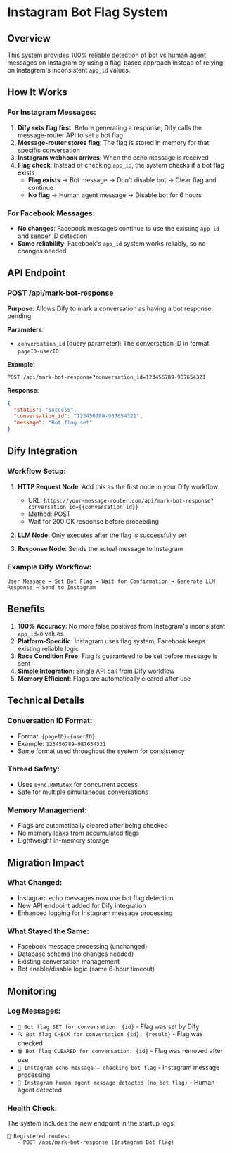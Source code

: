 # Instagram Bot Flag System

## Overview
This system provides 100% reliable detection of bot vs human agent messages on Instagram by using a flag-based approach instead of relying on Instagram's inconsistent `app_id` values.

## How It Works

### For Instagram Messages:
1. **Dify sets flag first**: Before generating a response, Dify calls the message-router API to set a bot flag
2. **Message-router stores flag**: The flag is stored in memory for that specific conversation
3. **Instagram webhook arrives**: When the echo message is received
4. **Flag check**: Instead of checking `app_id`, the system checks if a bot flag exists
   - **Flag exists** → Bot message → Don't disable bot → Clear flag and continue
   - **No flag** → Human agent message → Disable bot for 6 hours

### For Facebook Messages:
- **No changes**: Facebook messages continue to use the existing `app_id` and sender ID detection
- **Same reliability**: Facebook's `app_id` system works reliably, so no changes needed

## API Endpoint

### POST /api/mark-bot-response
**Purpose**: Allows Dify to mark a conversation as having a bot response pending

**Parameters**:
- `conversation_id` (query parameter): The conversation ID in format `pageID-userID`

**Example**:
```
POST /api/mark-bot-response?conversation_id=123456789-987654321
```

**Response**:
```json
{
  "status": "success",
  "conversation_id": "123456789-987654321",
  "message": "Bot flag set"
}
```

## Dify Integration

### Workflow Setup:
1. **HTTP Request Node**: Add this as the first node in your Dify workflow
   - URL: `https://your-message-router.com/api/mark-bot-response?conversation_id={{conversation_id}}`
   - Method: POST
   - Wait for 200 OK response before proceeding

2. **LLM Node**: Only executes after the flag is successfully set

3. **Response Node**: Sends the actual message to Instagram

### Example Dify Workflow:
```
User Message → Set Bot Flag → Wait for Confirmation → Generate LLM Response → Send to Instagram
```

## Benefits

1. **100% Accuracy**: No more false positives from Instagram's inconsistent `app_id=0` values
2. **Platform-Specific**: Instagram uses flag system, Facebook keeps existing reliable logic
3. **Race Condition Free**: Flag is guaranteed to be set before message is sent
4. **Simple Integration**: Single API call from Dify workflow
5. **Memory Efficient**: Flags are automatically cleared after use

## Technical Details

### Conversation ID Format:
- Format: `{pageID}-{userID}`
- Example: `123456789-987654321`
- Same format used throughout the system for consistency

### Thread Safety:
- Uses `sync.RWMutex` for concurrent access
- Safe for multiple simultaneous conversations

### Memory Management:
- Flags are automatically cleared after being checked
- No memory leaks from accumulated flags
- Lightweight in-memory storage

## Migration Impact

### What Changed:
- Instagram echo messages now use bot flag detection
- New API endpoint added for Dify integration
- Enhanced logging for Instagram message processing

### What Stayed the Same:
- Facebook message processing (unchanged)
- Database schema (no changes needed)
- Existing conversation management
- Bot enable/disable logic (same 6-hour timeout)

## Monitoring

### Log Messages:
- `🤖 Bot flag SET for conversation: {id}` - Flag was set by Dify
- `🔍 Bot flag CHECK for conversation {id}: {result}` - Flag was checked
- `🗑️ Bot flag CLEARED for conversation: {id}` - Flag was removed after use
- `📱 Instagram echo message - checking bot flag` - Instagram message processing
- `👤 Instagram human agent message detected (no bot flag)` - Human agent detected

### Health Check:
The system includes the new endpoint in the startup logs:
```
📍 Registered routes:
   - POST /api/mark-bot-response (Instagram Bot Flag)
```